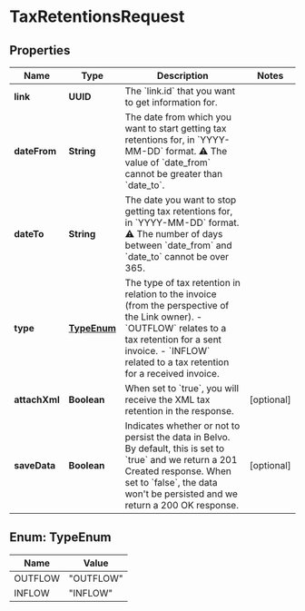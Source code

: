 

# TaxRetentionsRequest


## Properties

| Name | Type | Description | Notes |
|------------ | ------------- | ------------- | -------------|
|**link** | **UUID** | The &#x60;link.id&#x60; that you want to get information for.  |  |
|**dateFrom** | **String** | The date from which you want to start getting tax retentions for, in &#x60;YYYY-MM-DD&#x60; format.  ⚠️ The value of &#x60;date_from&#x60; cannot be greater than &#x60;date_to&#x60;.  |  |
|**dateTo** | **String** | The date you want to stop getting tax retentions for, in &#x60;YYYY-MM-DD&#x60; format.  ⚠️ The number of days between &#x60;date_from&#x60; and &#x60;date_to&#x60; cannot be over 365.  |  |
|**type** | [**TypeEnum**](#TypeEnum) | The type of tax retention in relation to the invoice (from the perspective of the Link owner).  - &#x60;OUTFLOW&#x60; relates to a tax retention for a sent invoice. - &#x60;INFLOW&#x60; related to a tax retention for a received invoice.  |  |
|**attachXml** | **Boolean** | When set to &#x60;true&#x60;, you will receive the XML tax retention in the response. |  [optional] |
|**saveData** | **Boolean** | Indicates whether or not to persist the data in Belvo. By default, this is set to &#x60;true&#x60; and we return a 201 Created response. When set to &#x60;false&#x60;, the data won&#39;t be persisted and we return a 200 OK response. |  [optional] |



## Enum: TypeEnum

| Name | Value |
|---- | -----|
| OUTFLOW | &quot;OUTFLOW&quot; |
| INFLOW | &quot;INFLOW&quot; |



